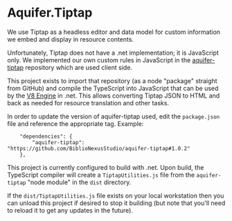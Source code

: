 # Aquifer.Tiptap

We use Tiptap as a headless editor and data model for custom information we embed and display in resource contents.

Unfortunately, Tiptap does not have a .net implementation; it is JavaScript only.
We implemented our own custom rules in JavaScript in the [aquifer-tiptap](https://github.com/BiblioNexusStudio/aquifer-tiptap)
repository which are used client side.

This project exists to import that repository (as a node "package" straight from GitHub) and compile the TypeScript
into JavaScript that can be used by the [V8 Engine](https://github.com/Microsoft/ClearScript) in .net.
This allows converting Tiptap JSON to HTML and back as needed for resource translation and other tasks.

In order to update the version of aquifer-tiptap used, edit the `package.json` file and reference the appropriate tag.
Example:

```
    "dependencies": {
        "aquifer-tiptap": "https://github.com/BiblioNexusStudio/aquifer-tiptap#1.0.2"
    },
```

This project is currently configured to build with .net. Upon build, the TypeScript compiler will create a
`TiptapUtilities.js` file from the `aquifer-tiptap` "node module" in the `dist` directory.

If the `dist/TiptapUtilities.js` file exists on your local workstation then you can unload this project if desired
to stop it building (but note that you'll need to reload it to get any updates in the future).